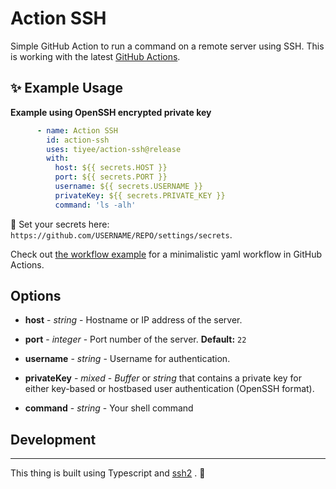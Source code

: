 # Action SSH

Simple GitHub Action to run a command on a remote server using SSH. This is working with the latest [GitHub Actions](https://github.com/features/actions).

## ✨ Example Usage

**Example using OpenSSH encrypted private key**

```yml
      - name: Action SSH
        id: action-ssh
        uses: tiyee/action-ssh@release
        with:
          host: ${{ secrets.HOST }} 
          port: ${{ secrets.PORT }} 
          username: ${{ secrets.USERNAME }} 
          privateKey: ${{ secrets.PRIVATE_KEY }} 
          command: 'ls -alh'
```

🔐 Set your secrets here: `https://github.com/USERNAME/REPO/settings/secrets`.

Check out [the workflow example](.github/workflows/ssh-example-workflow.yml) for a minimalistic yaml workflow in GitHub Actions.


## Options

- **host** - _string_ - Hostname or IP address of the server. 

- **port** - _integer_ - Port number of the server. **Default:** `22`

- **username** - _string_ - Username for authentication. 



- **privateKey** - _mixed_ - _Buffer_ or _string_ that contains a private key for either key-based or hostbased user authentication (OpenSSH format). 

- **command** - _string_ - Your shell command


## Development

---

This thing is built using Typescript and
[ssh2](https://github.com/mscdex/ssh2) . 🚀